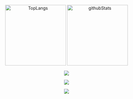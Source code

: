 <p align="center"> 
  <img alt="TopLangs" height="200px" src="https://github-readme-stats.vercel.app/api/top-langs/?username=mizu-orient&theme=transparent&layout=compact&count_private=true"/>
  <img alt="githubStats" height="200px" src="https://github-readme-stats.vercel.app/api?username=mizu-orient&theme=transparent&show_icons=ture"/>
</p>

<p align="center">
  <a href="https://skillicons.dev">
    <img src="https://skillicons.dev/icons?i=git,gitlab,docker,nginx,mysql,postgres,sqlite" />
  </a>
</p>

<p align="center">
  <a href="https://skillicons.dev">
    <img src="https://skillicons.dev/icons?i=linux,aws,gcp,azure,raspberrypi" />
  </a>
</p>

<p align="center">
  <a href="https://skillicons.dev">
    <img src="https://skillicons.dev/icons?i=c,cpp,py,html,css,js,typescript,nodejs" />
  </a>
</p>
